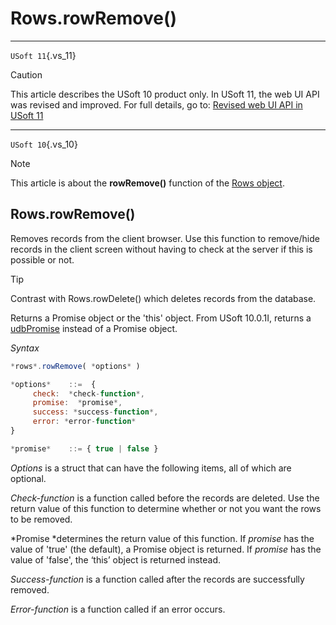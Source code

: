# Rows.rowRemove()



----

`USoft 11`{.vs_11}

> [!CAUTION]
> This article describes the USoft 10 product only.
> In USoft 11, the web UI API was revised and improved. For full details, go to:
> [Revised web UI API in USoft 11](/docs/Web%20and%20app%20UIs/UDB%20udb/Revised%20web%20UI%20API%20in%20USoft%2011.md)

----

`USoft 10`{.vs_10}

> [!NOTE]
> This article is about the **rowRemove()** function of the [Rows object](/docs/Web%20and%20app%20UIs/UDB%20Rows).

## **Rows.rowRemove()**

Removes records from the client browser. Use this function to remove/hide records in the client screen without having to check at the server if this is possible or not.

> [!TIP]
> Contrast with Rows.rowDelete() which deletes records from the database.

Returns a Promise object or the 'this' object. From USoft 10.0.1I, returns a [udbPromise](/docs/Web%20and%20app%20UIs/JavaScript/Promises%20for%20asynchronous%20Javascript.md) instead of a Promise object.

*Syntax*

```js
*rows*.rowRemove( *options* )

*options*    ::=  {
     check:  *check-function*,
     promise:  *promise*,
     success: *success-function*,
     error: *error-function*
}

*promise*    ::= { true | false }
```

*Options* is a struct that can have the following items, all of which are optional.

*Check-function* is a function called before the records are deleted. Use the return value of this function to determine whether or not you want the rows to be removed.

*Promise *determines the return value of this function. If *promise* has the value of 'true' (the default), a Promise object is returned. If *promise* has the value of 'false', the ‘this’ object is returned instead.

*Success-function* is a function called after the records are successfully removed.

*Error-function* is a function called if an error occurs.